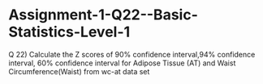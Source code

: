 # Assignment-1-Q22--Basic-Statistics-Level-1
Q 22) Calculate the Z scores of 90% confidence interval,94% confidence interval, 60% confidence interval for Adipose Tissue (AT) and Waist Circumference(Waist) from wc-at data set
